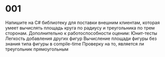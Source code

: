# 001
Напишите на C# библиотеку для поставки внешним клиентам, которая умеет вычислять площадь круга по радиусу и треугольника по трем сторонам. Дополнительно к работоспособности оценим:  Юнит-тесты  Легкость добавления других фигур  Вычисление площади фигуры без знания типа фигуры в compile-time  Проверку на то, является ли треугольник прямоугольным 
